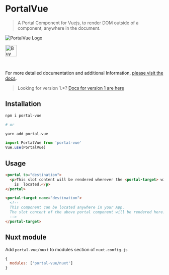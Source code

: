 # PortalVue

> A Portal Component for Vuejs, to render DOM outside of a component, anywhere in the document.

<!-- markdownlint-disable MD033 -->
<p style="tex-align: center">
  <img src="https://portal-vue.linusb.org/logo.png" alt="PortalVue Logo">
</p>

<p>
<a href='https://ko-fi.com/R6R7QW4D' target='_blank'>
  <img height='36' style='border:0px;height:36px;margin-bottom:30px;' src='https://az743702.vo.msecnd.net/cdn/kofi4.png?v=2' border='0' alt='Buy Me a Coffee at ko-fi.com' />
</a>
<p>

For more detailed documentation and additional Information, [please visit the docs](https://portal-vue.linusb.org).

> Looking for version 1.\*? [Docs for version 1 are here](https://v1.portal-vue.linusb.org)

## Installation

```bash
npm i portal-vue

# or

yarn add portal-vue
```

```javascript
import PortalVue from 'portal-vue'
Vue.use(PortalVue)
```

## Usage

```html
<portal to="destination">
  <p>This slot content will be rendered wherever the <portal-target> with name 'destination'
    is  located.</p>
</portal>

<portal-target name="destination">
  <!--
  This component can be located anywhere in your App.
  The slot content of the above portal component will be rendered here.
  -->
</portal-target>
```

## Nuxt module

Add `portal-vue/nuxt` to modules section of `nuxt.config.js`

```javascript
{
  modules: ['portal-vue/nuxt']
}
```
